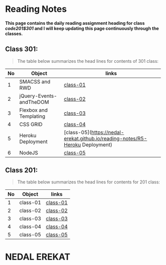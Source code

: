# Reading Notes

#### This page contains the daily reading assignment heading for class *code201$301*  and I will keep updating this page continuously through the classes. 

## Class 301:
>The table below summarizes the head lines for contents of 301 class:

No | Object | links
-- | ------ | -----
1 | SMACSS and RWD | [class-01](https://nedal-erekat.github.io/reading-notes/R1-SMACSS-&-RWD)
2 | jQuery-Events-andTheDOM | [class-02](https://nedal-erekat.github.io/reading-notes/R2-jQuery-Events-andTheDOM)
3 | Flexbox and Templating | [class-03](https://nedal-erekat.github.io/reading-notes/R3-FlexboxandTemplating)
4 | CSS GRID | [class-04](https://nedal-erekat.github.io/reading-notes/R4-CSSGRID)
5 | Heroku Deployment | [class-05](https://nedal-erekat.github.io/reading-notes/R5-Heroku Deployment)
6 | NodeJS | [class-05](https://nedal-erekat.github.io/reading-notes/R6-Node)



## Class 201:

>The table below summarizes the head lines for contents for 201 class:

No | Object | links
-- | ------ | -----
1 | class-01 | [class-01](https://nedal-erekat.github.io/reading-notes/class-01)
2 | class-02 | [class-02](https://nedal-erekat.github.io/reading-notes/Class-02)
3 | class-03 | [class-03](https://nedal-erekat.github.io/reading-notes/Class-03)
4 | class-04 | [class-04](https://nedal-erekat.github.io/reading-notes/Class-04)
5 | class-05 | [class-05](https://nedal-erekat.github.io/reading-notes/Class-05)



# NEDAL EREKAT

